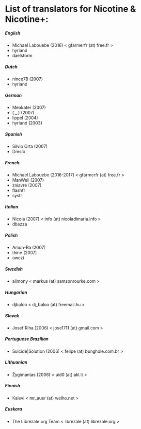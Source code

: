 # List of translators for Nicotine & Nicotine+:

##### English
 * Michael Labouebe (2016) < gfarmerfr (at) free.fr >
 * hyriand
 * daelstorm

##### Dutch
 * nince78 (2007)
 * hyriand

##### German
 * Meokater (2007)
 * (.\_.) (2007)
 * lippel (2004)
 * hyriand (2003)

##### Spanish
 * Silvio Orta (2007)
 * Dreslo

##### French
 * Michael Labouebe (2016-2017) < gfarmerfr (at) free.fr >
 * ManWell (2007)
 * zniavre (2007)
 * flashfr
 * systr

##### Italian
 * Nicola (2007) < info (at) nicoladimaria.info >
 * dbazza

##### Polish
 * Amun-Ra (2007)
 * thine (2007)
 * owczi

##### Swedish
 * alimony < markus (at) samsonrourke.com >

##### Hungarian
 * djbaloo < dj_baloo (at) freemail.hu >

##### Slovak
 * Josef Riha (2006) < jose1711 (at) gmail.com >

##### Portuguese Brazilian
 * Suicide|Solution (2006) < felipe (at) bunghole.com.br >

##### Lithuanian
 * Žygimantas (2006) < uid0 (at) akl.lt >

##### Finnish
 * Kalevi < mr_auer (at) welho.net >

##### Euskara
 * The Librezale.org Team < librezale (at) librezale.org >
